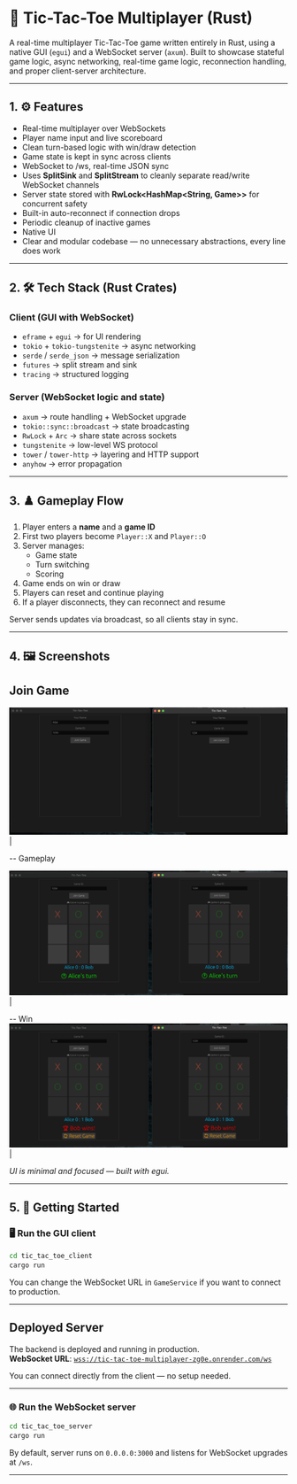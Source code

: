 # 🧠 Tic-Tac-Toe Multiplayer (Rust)

A real-time multiplayer Tic-Tac-Toe game written entirely in Rust, using a native GUI (`egui`) and a WebSocket server (`axum`). Built to showcase  stateful game logic, async networking, real-time game logic, reconnection handling, and proper client-server architecture. 

---

## 1. ⚙️ Features 

- Real-time multiplayer over WebSockets
- Player name input and live scoreboard
- Clean turn-based logic with win/draw detection
- Game state is kept in sync across clients
- WebSocket to /ws, real-time JSON sync
- Uses **SplitSink** and **SplitStream** to cleanly separate read/write WebSocket channels
- Server state stored with **RwLock<HashMap<String, Game>>** for concurrent safety
- Built-in auto-reconnect if connection drops
- Periodic cleanup of inactive games
- Native UI 
- Clear and modular codebase — no unnecessary abstractions, every line does work

---

## 2. 🛠️ Tech Stack (Rust Crates)

### Client (GUI with WebSocket)
- `eframe` + `egui` → for UI rendering
- `tokio` + `tokio-tungstenite` → async networking
- `serde` / `serde_json` → message serialization
- `futures` → split stream and sink
- `tracing` → structured logging

### Server (WebSocket logic and state)
- `axum` → route handling + WebSocket upgrade
- `tokio::sync::broadcast` → state broadcasting
- `RwLock` + `Arc` → share state across sockets
- `tungstenite` → low-level WS protocol
- `tower` / `tower-http` → layering and HTTP support
- `anyhow` → error propagation

---

## 3. ♟️ Gameplay Flow

1. Player enters a **name** and a **game ID**
2. First two players become `Player::X` and `Player::O`
3. Server manages:
   - Game state
   - Turn switching
   - Scoring
4. Game ends on win or draw
5. Players can reset and continue playing
6. If a player disconnects, they can reconnect and resume

Server sends updates via broadcast, so all clients stay in sync.

---

## 4. 🖼️ Screenshots

 Join Game 
----

![Join](assets/joining.png) |

--
 Gameplay 

![Game](assets/make_move.png) |

--
Win 
 ![Win](assets/win.png) |

*UI is minimal and focused — built with egui.*

---

## 5. 🧪 Getting Started

### 🖥️ Run the GUI client

```bash
cd tic_tac_toe_client
cargo run
```

You can change the WebSocket URL in `GameService` if you want to connect to production.

---

##  Deployed Server

The backend is deployed and running in production.  
**WebSocket URL**: [`wss://tic-tac-toe-multiplayer-zg0e.onrender.com/ws`](https://tic-tac-toe-multiplayer-zg0e.onrender.com)

You can connect directly from the client — no setup needed.
 
 ---

### 🌐 Run the WebSocket server

```bash
cd tic_tac_toe_server
cargo run
```

By default, server runs on `0.0.0.0:3000` and listens for WebSocket upgrades at `/ws`.

---

